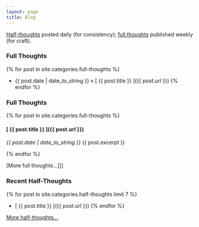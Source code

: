 ```yaml
---
layout: page
title: Blog
---
```


[Half-thoughts][] posted daily (for consistency); [full thoughts][] published weekly (for craft).

### Full Thoughts

{% for post in site.categories.full-thoughts %}
  * {{ post.date | date_to_string }} &raquo; [ {{ post.title }} ]({{ post.url }})
{% endfor %}

### Full Thoughts

{% for post in site.categories.full-thoughts %}
#### [ {{ post.title }} ]({{ post.url }})
*{{ post.date | date_to_string }}*
  {{ post.excerpt }}
  
{% endfor %}

[More full thoughts…][]

### Recent Half-Thoughts

{% for post in site.categories.half-thoughts limit 7 %}
  * [ {{ post.title }} ]({{ post.url }})
{% endfor %}

[More half-thoughts…][]

[Half-thoughts]: http://www.html.com "test"
[full thoughts]: www.html.com "test2"
[More full thoughts]: www.html.com "test2"
[More half-thoughts…]:  "test2"